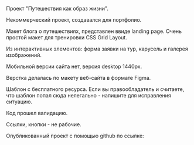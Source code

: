 Проект "Путешествия как образ жизни".

Некоммерческий проект, создавался для портфолио.

Макет блога о путешествиях, представлен ввиде landing page.
Очень простой макет для тренировки CSS Grid Layout.

Из интерактивных элементов: форма заявки на тур, карусель и галерея изображений.

Мобильной версии сайта нет, версия desktop 1440px.

Верстка делалась по макету веб-сайта в формате Figma.

Шаблон с бесплатного ресурса.
Если вы правообладатель и считаете, что шаблон попал сюда нелегально - напишите для исправления ситуацию.

Код прошел валидацию.

Ссылки, кнопки - не рабочие.

Опубликованный проект с помощью github по ссылке:

